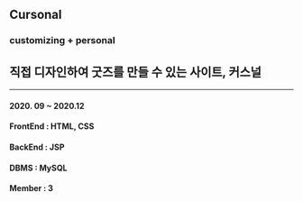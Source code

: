 ## Cursonal
### customizing + personal
## 직접 디자인하여 굿즈를 만들 수 있는 사이트, 커스널
***
#### 2020. 09 ~ 2020.12
#### FrontEnd : HTML, CSS
#### BackEnd : JSP
#### DBMS : MySQL
#### Member : 3
